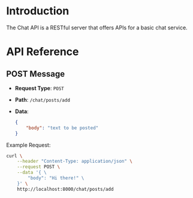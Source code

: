 # Introduction

The Chat API is a RESTful server that offers APIs for a basic chat service.

# API Reference

## POST Message

- **Request Type**: `POST`
- **Path**: `/chat/posts/add`
- **Data**:

	```json
	{
		"body": "text to be posted"
	}
	```

Example Request:

```bash
curl \
    --header "Content-Type: application/json" \
    --request POST \
    --data '{ \
        "body": "Hi there!" \
    }' \
    http://localhost:8000/chat/posts/add
```
